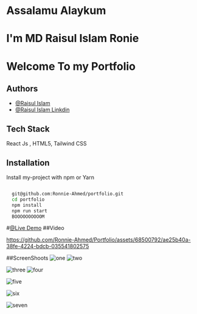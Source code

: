 # Assalamu Alaykum

# I'm MD Raisul Islam Ronie

# Welcome To my Portfolio

## Authors

- [@Raisul Islam](https://www.github.com/Ronnie-Ahmed)
- [@Raisul Islam Linkdin](https://www.linkedin.com/in/raisul-islam-3bb290271/)

## Tech Stack

React Js , HTML5, Tailwind CSS

## Installation

Install my-project with npm or Yarn

```bash

  git@github.com:Ronnie-Ahmed/portfolio.git
  cd portfolio
  npm install
  npm run start
  BOOOOOOOOOOM
```

#[@Live Demo](https://portfolio-fl2l.vercel.app/)
##Video


https://github.com/Ronnie-Ahmed/Portfolio/assets/68500792/ae25b40a-38fe-4224-bdcb-035541802575

##ScreenShoots
![one](https://github.com/Ronnie-Ahmed/Portfolio/assets/68500792/7e751f7a-8757-42ca-94d7-2bd6c884f39f)
![two](https://github.com/Ronnie-Ahmed/Portfolio/assets/68500792/f93ee712-3164-4a47-912c-9d9dcec880cd)

![three](https://github.com/Ronnie-Ahmed/Portfolio/assets/68500792/ebc4093a-bc58-45d0-82f8-2125fa269d5d)
![four](https://github.com/Ronnie-Ahmed/Portfolio/assets/68500792/e105bbb8-16ea-4c2a-b0cd-09fa23803c34)


![five](https://github.com/Ronnie-Ahmed/Portfolio/assets/68500792/2e3a3d02-8bac-4c3a-ab30-b32a4ca67b3b)

![six](https://github.com/Ronnie-Ahmed/Portfolio/assets/68500792/546d4c37-39e9-45e7-9ebb-2fe66e87eea8)


![seven](https://github.com/Ronnie-Ahmed/Portfolio/assets/68500792/f1cfbc9c-4239-4c9b-be00-8d3348e29f07)



